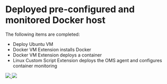 # Deployed pre-configured and monitored Docker host

The following items are completed:

- Deploy Ubuntu VM
- Docker VM Extension installs Docker
- Docker VM Extension deploys a container
- Linux Custom Script Extension deploys the OMS agent and configures container monitoring


<a href="https://portal.azure.com/#create/Microsoft.Template/uri/https%3A%2F%2Fraw.githubusercontent.com%2Fneilpeterson%2Fnepeters-azure-templates%2Fmaster%2Fwindows-dsc-demo-app%2FWindowsVirtualMachine.json" target="_blank">
    <img src="http://azuredeploy.net/deploybutton.png"/>
</a>
<a href="http://armviz.io/#/?load=https%3A%2F%2Fraw.githubusercontent.com%2Fneilpeterson%2Fnepeters-azure-templates%2Fmaster%2Fwindows-dsc-demo-app%2FWindowsVirtualMachine.json" target="_blank">
    <img src="http://armviz.io/visualizebutton.png"/>
</a>
